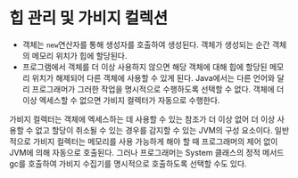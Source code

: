 # 힙 관리 및 가비지 컬렉션

- 객체는 `new`연산자를 통해 생성자를 호출하여 생성된다. 객체가 생성되는 순간 객체의 메모리 위치가 힙에 할당된다.
- 프로그램에서 객체를 더 이상 사용하지 않으면 해당 객체에 대해 힙에 할당된 메모리 위치가 해제되어 다른 객체에 사용할 수 있게 된다. Java에서는 다른 언어와 달리 프로그래머가 그러한 작업을 명시적으로 수행하도록 선택할 수 없다. 객체에 더 이상 엑세스할 수 없으면 가비지 컬렉터가 자동으로 수행한다.

가비지 컬렉터는 객체에 엑세스하는 데 사용할 수 있는 참조가 더 이상 없어 더 이상 사용할 수 없고 할당이 취소될 수 있는 경우를 감지할 수 있는 JVM의 구성 요소이다. 일반적으로 가비지 컬렉터는 메모리를 사용 가능하게 해야 할 때 프로그래머의 제어 없이 JVM에 의해 자동으로 호출된다. 그러나 프로그래머는 System 클래스의 정적 메서드 gc를 호출하여 가비지 수집기를 명시적으로 호출하도록 선택할 수도 있다.